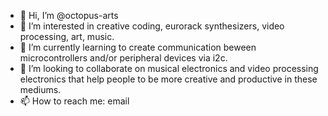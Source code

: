 - 👋 Hi, I’m @octopus-arts
- 👀 I’m interested in creative coding, eurorack synthesizers, video processing, art, music.
- 🌱 I’m currently learning to create communication beween microcontrollers and/or peripheral devices via i2c. 
- 💞️ I’m looking to collaborate on musical electronics and video processing electronics that help people to be more creative and productive in these mediums.
- 📫 How to reach me: email

<!---
octopus-arts/octopus-arts is a ✨ special ✨ repository because its `README.md` (this file) appears on your GitHub profile.
You can click the Preview link to take a look at your changes.
--->
